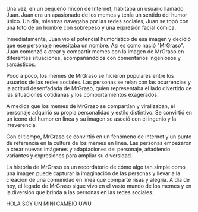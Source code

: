 Una vez, en un pequeño rincón de Internet, habitaba un usuario llamado Juan. Juan era un apasionado de los memes y tenía un sentido del humor único. Un día, mientras navegaba por las redes sociales, Juan se topó con una foto de un hombre con sobrepeso y una expresión facial cómica.

Inmediatamente, Juan vio el potencial humorístico de esa imagen y decidió que ese personaje necesitaba un nombre. Así es como nació "MrGraso". Juan comenzó a crear y compartir memes con la imagen de MrGraso en diferentes situaciones, acompañándolos con comentarios ingeniosos y sarcásticos.

Poco a poco, los memes de MrGraso se hicieron populares entre los usuarios de las redes sociales. Las personas se reían con las ocurrencias y la actitud desenfadada de MrGraso, quien representaba el lado divertido de las situaciones cotidianas y los comportamientos exagerados.

A medida que los memes de MrGraso se compartían y viralizaban, el personaje adquirió su propia personalidad y estilo distintivo. Se convirtió en un ícono del humor en línea y su imagen se asoció con el ingenio y la irreverencia.

Con el tiempo, MrGraso se convirtió en un fenómeno de internet y un punto de referencia en la cultura de los memes en línea. Las personas empezaron a crear nuevas imágenes y adaptaciones del personaje, añadiendo variantes y expresiones para ampliar su diversidad.

La historia de MrGraso es un recordatorio de cómo algo tan simple como una imagen puede capturar la imaginación de las personas y llevar a la creación de una comunidad en línea que comparte risas y alegría. A día de hoy, el legado de MrGraso sigue vivo en el vasto mundo de los memes y en la diversión que brinda a las personas en las redes sociales.

HOLA SOY UN MINI CAMBIO UWU